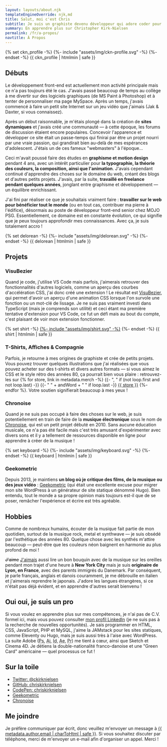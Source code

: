 ```yaml
---
layout: layouts/about.njk
templateEngineOverride: njk,md
title: Salut, moi c'est Chris
subtitle: Je suis un graphiste devenu développeur qui adore coder pour le web.
summary: En apprendre plus sur Christopher Kirk-Nielsen
permalink: /fr/a-propos/
navtitle: À Propos
---
```


<div class="md_u-displayFlex u-flex--startBlock">
  <div class="about__profile u-floatLeft u-posRelative u-flex--shrink-0 u-marginBlock--double u-marginInlineEnd--double">
    {% set ckn_profile -%}
    {%- include "assets/img/ckn-profile.svg" -%}
    {%- endset -%}
    {{ ckn_profile | htmlmin | safe }}
  </div>

  <div class="u-flow">

  ## Débuts

  Le développement front-end est actuellement mon activité principale mais ce n'a pas toujours été le cas. J'avais passé beaucoup de temps au collège à me divertir sur des logiciels graphiques (de MS Paint à Photoshop) et à tenter de personnaliser ma page MySpace. Après un temps, j'avais commencé à faire un petit site Internet sur un jeu vidéo que j'aimais (Jak & Daxter, si vous connaissez).

  Après un début raisonnable, je m'étais plongé dans la création de **sites dynamiques** et j'avais créé une communauté — à cette époque, les forums de discussion étaient encore populaires. Concevoir l'apparence et développer ce site était un passe-temps qui finirai par être un projet nourri par une vraie passion, qui grandirait bien au-delà de mes espérances d'adolescent. J'étais un de ces fameux "webmasters" à l'époque…

  Ceci m'avait poussé faire des études en **graphisme et motion design** pendant 4 ans, avec un intérêt particulier pour **la typographie, la théorie des couleurs, la composition, ainsi que l'animation**. J'avais cependant continué d'apprendre des choses sur le domaine du web, créant des blogs et d'autres petits projets. J'avais, par la suite, **travaillé en freelance pendant quelques années**, jonglant entre graphisme et développement — un équilibre enrichissant.

  J'ai fini par réaliser ce que je souhaitais vraiment faire : **travailler sur le web pour bénéficier tout le monde** (ou en tout cas, contribuer ma pierre à l'édifice), désormais au poste de développeur front-end senior chez MOJO PSG. Essentiellement, ce domaine est en constante évolution, ce qui signifie que je peux toujours approfondir mes connaissances. Avec ça, je suis totalement <span data-about-action="hooked-delorean">accro</span> !

  <div class="u-displayFlex u-flex--center u-floatClear">
    {% set delorean -%}
    {%- include "assets/img/delorean.svg" -%}
    {%- endset -%}
    {{ delorean | htmlmin | safe }}
  </div>
  </div>
</div>

## Projets

### VisuBezier

Quand je code, j'utilise VS Code mais parfois, j'aimerais retrouver des fonctionnalités d'autres logiciels, comme un aperçu des courbes d'accélération CSS, j'ai donc créé une extension ! Le résultat est [VisuBezier](https://marketplace.visualstudio.com/items?itemName=chriskirknielsen.visubezier), qui permet d'avoir un aperçu d'une animation CSS lorsque l'on survole une fonction ou un mot-clé de lissage. Je ne suis pas vraiment investi dans TypeScript (mais je comprends son utilité) et ceci étant ma première tentative d'extension pour VS Code, ce fut un défi mais au bout du compte, c'est plaisant de voir mon extension fonctionner.

<div class="u-floatRight u-marginBlockEnd u-marginInlineStart--double">
  {% set shirt -%}
  <a href="{{ metadata.merch.TeePublic }}" class="u-c--grey-min">{%- include "assets/img/shirt.svg" -%}</a>
  {%- endset -%}
  {{ shirt | htmlmin | safe }}
</div>

### T-Shirts, Affiches & Compagnie

Parfois, je retourne à mes origines de graphiste et crée de petits projets. Vous pouvez trouver quelques illustrations que j'ai réalisées que vous pouvez acheter sur des t-shirts et divers autres formats — si vous aimez le CSS et le style rétro des années 80, ça pourrait bien vous plaire : retrouvez-les sur {% for store, link in metadata.merch -%}
  {{- ", " if (not loop.first and not loop.last) -}}
  {{- " " + andWord + " " if loop.last -}}
  <a href="{{ link }}">{{ store }}</a>
{%- endfor %}. Votre soutien signifierait beaucoup à mes yeux !

### Chronoise

Quand je ne suis pas occupé à faire des choses sur le web, je suis potentiellement en train de faire de la **musique électronique** sous le nom de [Chronoise](https://chronoise.com), qui est un petit projet débuté en 2010. Sans aucune éducation musicale, ce n'a pas été facile mais c'est très amusant d'expérimenter avec divers sons et il y a tellement de ressources disponible en ligne pour apprendre à créer de la musique !

<div class="u-marginBlockEnd u-marginInline--auto u-displayFlex u-flex--center">
  {% set keyboard -%}
  {%- include "assets/img/keyboard.svg" -%}
  {%- endset -%}
  {{ keyboard | htmlmin | safe }}
</div>

### Geekometric

Depuis 2013, je maintiens **un blog où je critique des films, de la musique ou des jeux vidéo** : [Geekometric](https://geekometric.com) (qui était une excellente excuse pour migrer mon site WordPress à un générateur de site statique dénommé Hugo). Bien entendu, tout le monde a sa propre opinion mais toujours est-il que de se poser, remâcher l'expérience et écrire est très agréable.

## Hobbies

Comme de nombreux humains, écouter de la musique fait partie de mon quotidien, surtout de la musique rock, metal et synthwave — je suis obsédé par l'esthétique des années 80. Quelque chose avec les synthés m'attire beaucoup — peut-être que les couleurs néon baignent en harmonie au plus profond de moi !

<del>J'aime</del> <ins>J'aimais</ins> aussi lire un bon bouquin avec de la musique sur les oreilles pendant mon trajet d'une heure à **New York City** mais je suis **originaire de Lyon, en France**, avec des parents immigrés du Danemark. Par conséquent, je parle français, anglais et danois couramment, je me débrouille en italien et j'aimerais reprendre le japonais. J'adore les langues étrangères, si ce n'était pas déjà évident, et en apprendre d'autres serait bienvenu !

## Oui oui, je suis un pro

Si vous voulez en apprendre plus sur mes compétences, je n'ai pas de C.V. formel ici, mais vous pouvez consulter [mon profil LinkedIn](https://www.linkedin.com/in/chriskirknielsen/?locale=fr_FR) (je ne suis pas à la recherche de nouvelles opportunités). Je sais programmer en HTML, CSS, JavaScript, PHP et MySQL, j'aime la JAMstack pour les sites statiques, comme Eleventy ou Hugo, mais je suis aussi très à l'aise avec WordPress. La suite Adobe (<abbr title="Photoshop">Ps</abbr>, <abbr title="Illustrator">Ai</abbr>, <abbr title="InDesign">Id</abbr>, <abbr title="After Effects">Ae</abbr>, <abbr title="Premiere Pro">Pr</abbr>) me tient à cœur, ainsi que Sketch et Cinema 4D. Je détiens la double-nationalité franco-danoise et une "Green Card" américaine — quel processus ce fut !

## Sur la toile

- [Twitter: @ckirknielsen](https://twitter.com/ckirknielsen)
- [GitHub: chriskirknielsen](https://github.com/chriskirknielsen)
- [CodePen: chriskirknielsen](https://codepen.io/chriskirknielsen)
- [Geekometric](https://geekometric.com)
- [Chronoise](https://chronoise.com)

## Me joindre

Je préfère communiquer par écrit, donc veuillez m'envoyer un message à <a href="mailto:{{ metadata.author.email | charToHtml | safe }}">{{ metadata.author.email | charToHtml | safe }}</a>. Si vous souhaitez discuter par téléphone, merci de m'envoyer un e-mail afin d'organiser un appel. Merci !